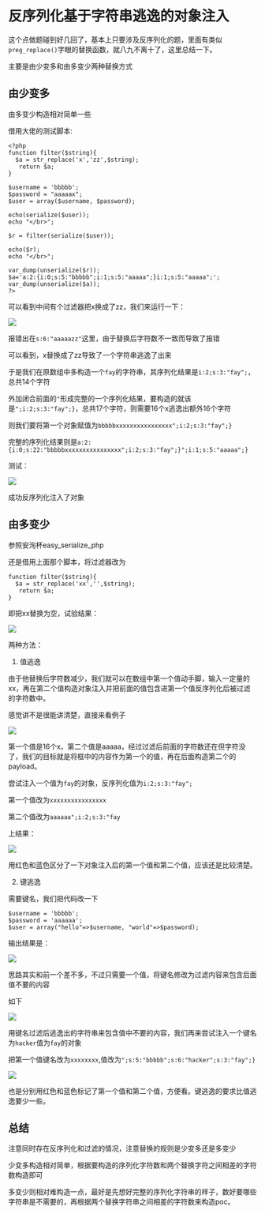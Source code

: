 # 反序列化基于字符串逃逸的对象注入

这个点做题碰到好几回了，基本上只要涉及反序列化的题，里面有类似`preg_replace()`字眼的替换函数，就八九不离十了，这里总结一下。

主要是由少变多和由多变少两种替换方式

## 由少变多

由多变少构造相对简单一些

借用大佬的测试脚本:

```
<?php
function filter($string){
  $a = str_replace('x','zz',$string);
   return $a;
}

$username = 'bbbbb';
$password = "aaaaax";
$user = array($username, $password);

echo(serialize($user));
echo "</br>";

$r = filter(serialize($user));

echo($r);
echo "</br>";

var_dump(unserialize($r));
$a='a:2:{i:0;s:5:"bbbbb";i:1;s:5:"aaaaa";}i:1;s:5:"aaaaa";';
var_dump(unserialize($a));
?>
```

可以看到中间有个过滤器把x换成了zz，我们来运行一下：

<img src='https://0xfay.github.io/public/image/212140.jpg'>

报错出在`s:6:"aaaaazz"`这里，由于替换后字符数不一致而导致了报错

可以看到，x替换成了zz导致了一个字符串逃逸了出来

于是我们在原数组中多构造一个`fay`的字符串，其序列化结果是`i:2;s:3:"fay";`，总共14个字符

外加闭合前面的`"`形成完整的一个序列化结果，要构造的就该是`";i:2;s:3:"fay";}`，总共17个字符，则需要16个x逃逸出额外16个字符

则我们要将第一个对象赋值为`bbbbbxxxxxxxxxxxxxxxx";i:2;s:3:"fay";}`

完整的序列化结果则是`a:2:{i:0;s:22:"bbbbbxxxxxxxxxxxxxxxx";i:2;s:3:"fay";}";i:1;s:5:"aaaaa";}`

测试：

<img src='https://0xfay.github.io/public/image/214001.jpg'>

成功反序列化注入了对象

## 由多变少

参照安洵杯easy_serialize_php

还是借用上面那个脚本，将过滤器改为

```
function filter($string){
  $a = str_replace('xx','',$string);
   return $a;
}
```

即把xx替换为空，试验结果：

<img src='https://0xfay.github.io/public/image/223107.jpg'>

两种方法：

1. 值逃逸

由于他替换后字符数减少，我们就可以在数组中第一个值动手脚，输入一定量的xx，再在第二个值构造对象注入并把前面的值包含进第一个值反序列化后被过滤的字符数中。

感觉讲不是很能讲清楚，直接来看例子

<img src='https://0xfay.github.io/public/image/210303.jpg'>

第一个值是16个x，第二个值是aaaaa，经过过滤后前面的字符数还在但字符没了，我们的目标就是将框中的内容作为第一个的值，再在后面构造第二个的payload。

尝试注入一个值为`fay`的对象，反序列化值为`i:2;s:3:"fay";`

第一个值改为`xxxxxxxxxxxxxxxx`

第二个值改为`aaaaaa";i:2;s:3:"fay`

上结果：

<img src='https://0xfay.github.io/public/image/211126.jpg'>

用红色和蓝色区分了一下对象注入后的第一个值和第二个值，应该还是比较清楚。


2. 键逃逸

需要键名，我们把代码改一下

```
$username = 'bbbbb';
$password = 'aaaaaa';
$user = array("hello"=>$username, "world"=>$password);
```

输出结果是：

<img src='https://0xfay.github.io/public/image/213519.jpg'>

思路其实和前一个差不多，不过只需要一个值，将键名修改为过滤内容来包含后面值不要的内容

如下

<img src='https://0xfay.github.io/public/image/214309.jpg'>

用键名过滤后逃逸出的字符串来包含值中不要的内容，我们再来尝试注入一个键名为`hacker`值为`fay`的对象

把第一个值键名改为`xxxxxxxx`,值改为`";s:5:"bbbbb";s:6:"hacker";s:3:"fay";}`

<img src='https://0xfay.github.io/public/image/215011.jpg'>

也是分别用红色和蓝色标记了第一个值和第二个值，方便看。键逃逸的要求比值逃逸要少一些。


## 总结

注意同时存在反序列化和过滤的情况，注意替换的规则是少变多还是多变少

少变多构造相对简单，根据要构造的序列化字符数和两个替换字符之间相差的字符数构造即可

多变少则相对难构造一点，最好是先想好完整的序列化字符串的样子，数好要哪些字符串是不需要的，再根据两个替换字符串之间相差的字符数来构造poc。